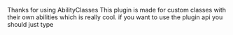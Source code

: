 Thanks for using AbilityClasses
This plugin is made for custom classes with their own abilities which is really cool.
if you want to use the plugin api you should just type

